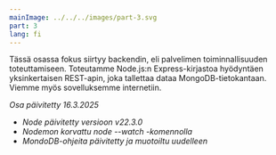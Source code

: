 ```yaml
---
mainImage: ../../../images/part-3.svg
part: 3
lang: fi
---
```


<div class="intro">

Tässä osassa fokus siirtyy backendin, eli palvelimen toiminnallisuuden toteuttamiseen. Toteutamme Node.js:n Express-kirjastoa hyödyntäen yksinkertaisen REST-apin, joka tallettaa dataa MongoDB-tietokantaan. Viemme myös sovelluksemme internetiin. 

<i>Osa päivitetty 16.3.2025</i>
- <i>Node päivitetty versioon v22.3.0</i>
- <i>Nodemon korvattu node --watch -komennolla</i>
- <i>MondoDB-ohjeita päivitetty ja muotoiltu uudelleen</i>

</div>
